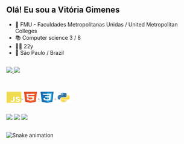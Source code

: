 ## Olá! Eu sou a Vitória Gimenes


* 🏫   FMU - Faculdades Metropolitanas Unidas / United Metropolitan Colleges
* 📚   Computer science 3 / 8
* 👩🏻   22y
* 📍   São Paulo / Brazil
##

<div align="left">
  <a href="https://github.com/VittoriaG">
  <img height="180em" src="https://github-readme-stats.vercel.app/api?username=VittoriaG&show_icons=true&theme=radical&include_all_commits=true&count_private=true"/>
  <img height="180em" src="https://github-readme-stats.vercel.app/api/top-langs/?username=VittoriaG&layout=compact&langs_count=7&theme=radical"/>
</div>
  
##
  
<div style="display: inline_block" align="left"><br>
  <img align="center" alt="Rafa-Js" height="30" width="40" src="https://raw.githubusercontent.com/devicons/devicon/master/icons/javascript/javascript-plain.svg">
  <img align="center" alt="Rafa-HTML" height="30" width="40" src="https://raw.githubusercontent.com/devicons/devicon/master/icons/html5/html5-original.svg">
  <img align="center" alt="Rafa-CSS" height="30" width="40" src="https://raw.githubusercontent.com/devicons/devicon/master/icons/css3/css3-original.svg">
  <img align="center" alt="Rafa-Python" height="30" width="40" src="https://raw.githubusercontent.com/devicons/devicon/master/icons/python/python-original.svg">
</div>  

##
 
<div align="left">
  <a href="https://www.instagram.com/__vittoriag/" target="_blank"><img src="https://img.shields.io/badge/Instagram-E4405F?style=for-the-badge&logo=instagram&logoColor=white" target="_blank"></a>
  <a href = "mailto:vitoria.fgms@gmail.com"><img src="https://img.shields.io/badge/Gmail-D14836?style=for-the-badge&logo=gmail&logoColor=white" target="_blank"></a>
  <a href="https://www.linkedin.com/in/vit%C3%B3ria-gimenes-4586b419b/" target="_blank"><img src="https://img.shields.io/badge/-LinkedIn-%230077B5?style=for-the-badge&logo=linkedin&logoColor=white" target="_blank"></a>

##
  
![Snake animation](https://github.com/VittoriaG/VittoriaG/blob/output/github-contribution-grid-snake.svg)
 
</div>
